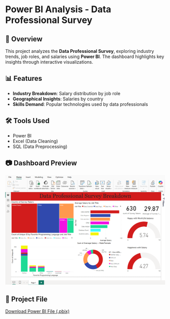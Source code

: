 # Power BI Analysis - Data Professional Survey

## 📌 Overview
This project analyzes the **Data Professional Survey**, exploring industry trends, job roles, and salaries using **Power BI**. The dashboard highlights key insights through interactive visualizations.

## 📊 Features
- **Industry Breakdown**: Salary distribution by job role  
- **Geographical Insights**: Salaries by country  
- **Skills Demand**: Popular technologies used by data professionals  

## 🛠️ Tools Used
- Power BI  
- Excel (Data Cleaning)  
- SQL (Data Preprocessing)  

## 📷 Dashboard Preview
![Dashboard Screenshot](https://github.com/gouravdhalwal08/PowerBI-Data-Analysis/blob/main/Data%20Professional%20Survey.png)  

## 🔗 Project File
[Download Power BI File (.pbix)](https://github.com/gouravdhalwal08/PowerBI-Data-Analysis/blob/main/Power%20BI%20Project.pbix)  
